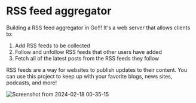 # RSS feed aggregator 
Building a RSS feed aggregator in Go!!! It's a web server that allows clients to:
1. Add RSS feeds to be collected
2. Follow and unfollow RSS feeds that other users have added
3. Fetch all of the latest posts from the RSS feeds they follow

RSS feeds are a way for websites to publish updates to their content. You can use this project to keep up with your favorite blogs, news sites, podcasts, and more!

![Screenshot from 2024-02-18 00-35-15](https://github.com/rishirishhh/rssagg/assets/148757583/89a1a544-4441-44c8-b52f-2efd7f6ce73e)
